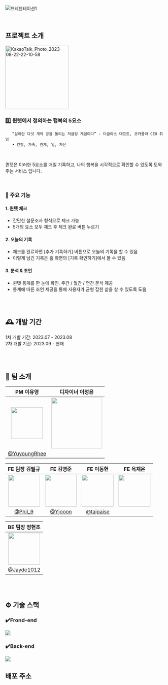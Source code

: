 ![프레젠테이션1](https://github.com/UMC-Quintet/.github/assets/127360730/85c4a155-bb99-481f-a558-7533af1ecfc6)

<br>

## 프로젝트 소개


   <img width="200" alt="KakaoTalk_Photo_2023-08-22-22-10-58" src="https://github.com/UMC-Quintet/.github/assets/127360730/f63e8239-affd-40c1-902c-1d8729a88f81">

<br>

### 5️⃣ 퀸텟에서 정의하는 행복의 5요소 

```
   “삶이란 다섯 개의 공을 돌리는 저글링 게임이다” - 더글라스 대프트, 코카콜라 CEO 취임
   • 건강, 가족, 관계, 일, 자산
```
<br>

퀸텟은 이러한 5요소를 매일 기록하고, 나의 행복을 시각적으로 확인할 수 있도록 도와주는 서비스 입니다.

<br>

### 📌 주요 기능
#### 1. 퀸텟 체크
- 간단한 설문조사 형식으로 체크 가능
- 5개의 요소 모두 체크 후 체크 완료 버튼 누르기

#### 2. 오늘의 기록
- 체크를 완료하면 [추가 기록하기] 버튼으로 오늘의 기록을 할 수 있음
- 이렇게 남긴 기록은 홈 화면의 [기록 확인하기]에서 볼 수 있음
  
#### 3. 분석 & 조언
- 퀸텟 통계를 한 눈에 확인. 주간 / 월간 / 연간 분석 제공
- 통계에 따른 조언 제공을 통해 사용자가 균형 잡힌 삶을 살 수 있도록 도움   

<br>
<br>

## 🕰 개발 기간
1차 개발 기간: 2023.07 - 2023.08    
2차 개발 기간: 2023.09 - 현재

<br>
<br>

## 👥 팀 소개
|    PM 이유영      |       디자이너 이정윤       |                                                                                                              
| :------------------------------------------------------------------------------: | :---------------------------------------------------------------------------------------------------------------------------------------------------: |
|   <img width="100px" src="https://github.com/UMC-Quintet/.github/assets/127360730/b346a7a8-1e69-4de2-afe1-c453f18fdece" />    |                      <img width="160px" src="" />    |
|   [@YuyoungRhee](https://github.com/YuyoungRhee)   |  | 

|      FE 팀장 김필규       |         FE 김영준         |       FE 이동현         |       FE 옥재은       |                                                                                                                
| :------------------------------------------------------------------------------: | :---------------------------------------------------------------------------------------------------------------------------------------------------: | :---------------------------------------------------------------------------------------------------------------------------------------------------------------------------------------------------: | :---------------------------------------------------------------------------------------------------------------------------------------------------------------------------------------------------: |
|   <img width="100px" src="" />    |                      <img width="100px" src="" />    |                   <img width="100px" src="https://github.com/UMC-Quintet/.github/assets/127360730/f3cdae45-ffac-4dc3-8d95-da918eb9b6b1"/>   |                       <img width="100px" src="" />    | 
|   [@Phil_9](https://github.com/pingu00)   |    [@Yjooon](https://github.com/Yjooon)  |[@taipaise](https://github.com/taipaise)  | |[@jaen-923](https://github.com/jaen-923)  | 

|      BE 팀장 정현조       |
| :------------------------------------------------------------------------------: |
|   <img width="100px" src="https://github.com/UMC-Quintet/.github/assets/127360730/0b0d8fdf-fa33-403d-96a7-678a48c61ac1" />    |  
|   [@Jayde1012](https://github.com/ariha1982)   | 





<br>
<br>

## ⚙️ 기술 스택
### ✔️Frond-end
<img src="https://img.shields.io/badge/Swift-F05138?style=for-the-badge&logo=Swift&logoColor=white">

### ✔️Back-end
<img src="https://img.shields.io/badge/Node.js-339933?style=for-the-badge&logo=Node.js&logoColor=white">





## 배포 주소



